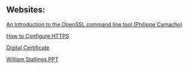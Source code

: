 ## Websites:

[An Introduction to the OpenSSL command line tool (Philippe Camacho)](https://users.dcc.uchile.cl/~pcamacho/tutorial/crypto/openssl/openssl_intro.html)

[How to Configure HTTPS](https://www.digitalocean.com/community/questions/openssl-implementation-what-am-i-missing)

[Digital Certificate](https://www.digitalocean.com/community/tutorials/openssl-essentials-working-with-ssl-certificates-private-keys-and-csrs)

[William Stallings PPT](http://kurser.iha.dk/ee-ict-master/tisgrau01/nse/pp/)
